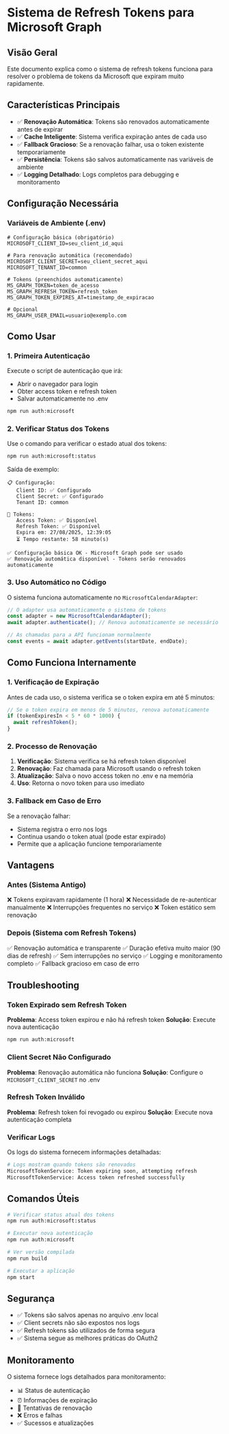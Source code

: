 # Sistema de Refresh Tokens para Microsoft Graph

## Visão Geral

Este documento explica como o sistema de refresh tokens funciona para resolver o problema de tokens da Microsoft que expiram muito rapidamente.

## Características Principais

- ✅ **Renovação Automática**: Tokens são renovados automaticamente antes de expirar
- ✅ **Cache Inteligente**: Sistema verifica expiração antes de cada uso
- ✅ **Fallback Gracioso**: Se a renovação falhar, usa o token existente temporariamente
- ✅ **Persistência**: Tokens são salvos automaticamente nas variáveis de ambiente
- ✅ **Logging Detalhado**: Logs completos para debugging e monitoramento

## Configuração Necessária

### Variáveis de Ambiente (.env)

```env
# Configuração básica (obrigatório)
MICROSOFT_CLIENT_ID=seu_client_id_aqui

# Para renovação automática (recomendado)
MICROSOFT_CLIENT_SECRET=seu_client_secret_aqui
MICROSOFT_TENANT_ID=common

# Tokens (preenchidos automaticamente)
MS_GRAPH_TOKEN=token_de_acesso
MS_GRAPH_REFRESH_TOKEN=refresh_token
MS_GRAPH_TOKEN_EXPIRES_AT=timestamp_de_expiracao

# Opcional
MS_GRAPH_USER_EMAIL=usuario@exemplo.com
```

## Como Usar

### 1. Primeira Autenticação

Execute o script de autenticação que irá:
- Abrir o navegador para login
- Obter access token e refresh token
- Salvar automaticamente no .env

```bash
npm run auth:microsoft
```

### 2. Verificar Status dos Tokens

Use o comando para verificar o estado atual dos tokens:

```bash
npm run auth:microsoft:status
```

Saída de exemplo:
```
📋 Configuração:
   Client ID: ✅ Configurado
   Client Secret: ✅ Configurado
   Tenant ID: common

🎫 Tokens:
   Access Token: ✅ Disponível
   Refresh Token: ✅ Disponível
   Expira em: 27/08/2025, 12:39:05
   ⏳ Tempo restante: 58 minuto(s)

✅ Configuração básica OK - Microsoft Graph pode ser usado
✅ Renovação automática disponível - Tokens serão renovados automaticamente
```

### 3. Uso Automático no Código

O sistema funciona automaticamente no `MicrosoftCalendarAdapter`:

```typescript
// O adapter usa automaticamente o sistema de tokens
const adapter = new MicrosoftCalendarAdapter();
await adapter.authenticate(); // Renova automaticamente se necessário

// As chamadas para a API funcionam normalmente
const events = await adapter.getEvents(startDate, endDate);
```

## Como Funciona Internamente

### 1. Verificação de Expiração

Antes de cada uso, o sistema verifica se o token expira em até 5 minutos:

```typescript
// Se o token expira em menos de 5 minutos, renova automaticamente
if (tokenExpiresIn < 5 * 60 * 1000) {
  await refreshToken();
}
```

### 2. Processo de Renovação

1. **Verificação**: Sistema verifica se há refresh token disponível
2. **Renovação**: Faz chamada para Microsoft usando o refresh token
3. **Atualização**: Salva o novo access token no .env e na memória
4. **Uso**: Retorna o novo token para uso imediato

### 3. Fallback em Caso de Erro

Se a renovação falhar:
- Sistema registra o erro nos logs
- Continua usando o token atual (pode estar expirado)
- Permite que a aplicação funcione temporariamente

## Vantagens

### Antes (Sistema Antigo)
❌ Tokens expiravam rapidamente (1 hora)
❌ Necessidade de re-autenticar manualmente
❌ Interrupções frequentes no serviço
❌ Token estático sem renovação

### Depois (Sistema com Refresh Tokens)
✅ Renovação automática e transparente
✅ Duração efetiva muito maior (90 dias de refresh)
✅ Sem interrupções no serviço
✅ Logging e monitoramento completo
✅ Fallback gracioso em caso de erro

## Troubleshooting

### Token Expirado sem Refresh Token

**Problema**: Access token expirou e não há refresh token
**Solução**: Execute nova autenticação

```bash
npm run auth:microsoft
```

### Client Secret Não Configurado

**Problema**: Renovação automática não funciona
**Solução**: Configure o `MICROSOFT_CLIENT_SECRET` no .env

### Refresh Token Inválido

**Problema**: Refresh token foi revogado ou expirou
**Solução**: Execute nova autenticação completa

### Verificar Logs

Os logs do sistema fornecem informações detalhadas:

```bash
# Logs mostram quando tokens são renovados
MicrosoftTokenService: Token expiring soon, attempting refresh
MicrosoftTokenService: Access token refreshed successfully
```

## Comandos Úteis

```bash
# Verificar status atual dos tokens
npm run auth:microsoft:status

# Executar nova autenticação
npm run auth:microsoft

# Ver versão compilada
npm run build

# Executar a aplicação
npm start
```

## Segurança

- ✅ Tokens são salvos apenas no arquivo .env local
- ✅ Client secrets não são expostos nos logs
- ✅ Refresh tokens são utilizados de forma segura
- ✅ Sistema segue as melhores práticas do OAuth2

## Monitoramento

O sistema fornece logs detalhados para monitoramento:

- 📊 Status de autenticação
- ⏰ Informações de expiração
- 🔄 Tentativas de renovação
- ❌ Erros e falhas
- ✅ Sucessos e atualizações
